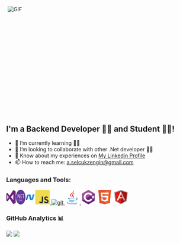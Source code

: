 <img align="right" alt="GIF" src="https://github.com/abhisheknaiidu/abhisheknaiidu/blob/master/code.gif?raw=true" width="500" height="320" />

## I'm a Backend Developer 👨‍💻 and Student 👨‍🎓!
- 🌱 I’m currently learning 👨‍🎓
- 👯 I’m looking to collaborate with other .Net developer 👩‍💻
- 📄 Know about my experiences on [My Linkedin Profile](https://www.linkedin.com/in/ahmetselcukzengin/)
- 📫 How to reach me: [a.selcukzengin@gmail.com](mailto:a.selcukzengin@gmail.com)


<h3 align="left">Languages and Tools:</h3>
<p align="left"> 
<a href="https://developer.mozilla.org/en-US/docs/Web/JavaScript" target="_blank"> <img src="https://raw.githubusercontent.com/devicons/devicon/master/icons/javascript/javascript-original.svg" alt="javascript" width="40" height="40"/> </a> 
<a href="https://git-scm.com/" target="_blank"> <img src="https://www.vectorlogo.zone/logos/git-scm/git-scm-icon.svg" alt="git" width="40" height="40"/> </a> 
<a href="https://www.java.com" target="_blank"> <img src="https://raw.githubusercontent.com/devicons/devicon/master/icons/java/java-original.svg" alt="java" width="40" height="40"/> </a>
<a href="https://www.w3schools.com/cs/" target="_blank"> <img src="https://github.com/devicons/devicon/blob/master/icons/csharp/csharp-original.svg" alt="csharp" width="40" height="40"/></a>
<a href="https://www.w3schools.com/html/" target="_blank"> <img src="https://github.com/devicons/devicon/blob/master/icons/html5/html5-original.svg" alt="html5" width="40" height="40"/></a>
<a href="https://www.w3schools.com/angular/" target="_blank"> <img src="https://github.com/devicons/devicon/blob/master/icons/angularjs/angularjs-original.svg" alt="html5" width="40" height="40"/></a>
<a href="#" target="_blank"> <img align="left" alt="Visual Studio" width="26px" src="https://github.com/devicons/devicon/blob/master/icons/visualstudio/visualstudio-plain.svg" alt="visual studio" width="40" height="40"/></a>
<a href="#" target="_blank"> <img align="left" alt=".Net Core" width="26px" src="https://github.com/devicons/devicon/blob/master/icons/dotnetcore/dotnetcore-original.svg" width="40" height="40"/></a>
<a href="#" target="_blank"> <img align="left" alt=".Net" width="26px" src="https://github.com/devicons/devicon/blob/master/icons/dot-net/dot-net-original.svg" width="40" height="40"/></a>


### GitHub Analytics 📊

<img height="180em" align="center" src="https://github-readme-stats.vercel.app/api?username=ahmetselcukzengin&show_icons=true&locale=en&theme=algolia&include_all_commits=true&count_private=true"/>
  <img height="180em" align="center" src="https://github-readme-stats.vercel.app/api/top-langs?username=ahmetselcukzengin&show_icons=true&locale=en&layout=compact&langs_count=8&theme=algolia"/>

<br />
